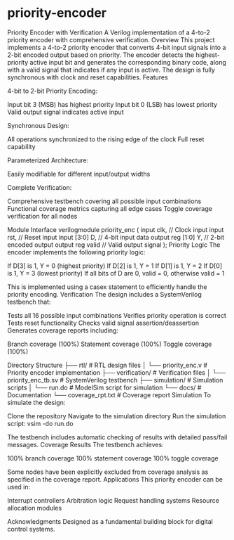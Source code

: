 # priority-encoder
Priority Encoder with Verification
A Verilog implementation of a 4-to-2 priority encoder with comprehensive verification.
Overview
This project implements a 4-to-2 priority encoder that converts 4-bit input signals into a 2-bit encoded output based on priority. The encoder detects the highest-priority active input bit and generates the corresponding binary code, along with a valid signal that indicates if any input is active. The design is fully synchronous with clock and reset capabilities.
Features

4-bit to 2-bit Priority Encoding:

Input bit 3 (MSB) has highest priority
Input bit 0 (LSB) has lowest priority
Valid output signal indicates active input


Synchronous Design:

All operations synchronized to the rising edge of the clock
Full reset capability


Parameterized Architecture:

Easily modifiable for different input/output widths


Complete Verification:

Comprehensive testbench covering all possible input combinations
Functional coverage metrics capturing all edge cases
Toggle coverage verification for all nodes



Module Interface
verilogmodule priority_enc (
  input  clk,          // Clock input
  input  rst,          // Reset input
  input  [3:0] D,      // 4-bit input data
  output reg [1:0] Y,  // 2-bit encoded output
  output reg valid     // Valid output signal
);
Priority Logic
The encoder implements the following priority logic:

If D[3] is 1, Y = 0 (highest priority)
If D[2] is 1, Y = 1
If D[1] is 1, Y = 2
If D[0] is 1, Y = 3 (lowest priority)
If all bits of D are 0, valid = 0, otherwise valid = 1

This is implemented using a casex statement to efficiently handle the priority encoding.
Verification
The design includes a SystemVerilog testbench that:

Tests all 16 possible input combinations
Verifies priority operation is correct
Tests reset functionality
Checks valid signal assertion/deassertion
Generates coverage reports including:

Branch coverage (100%)
Statement coverage (100%)
Toggle coverage (100%)



Directory Structure
├── rtl/                         # RTL design files
│   └── priority_enc.v           # Priority encoder implementation
├── verification/                # Verification files
│   └── priority_enc_tb.sv       # SystemVerilog testbench
├── simulation/                  # Simulation scripts
│   └── run.do                   # ModelSim script for simulation
└── docs/                        # Documentation
    └── coverage_rpt.txt         # Coverage report
Simulation
To simulate the design:

Clone the repository
Navigate to the simulation directory
Run the simulation script:
vsim -do run.do


The testbench includes automatic checking of results with detailed pass/fail messages.
Coverage Results
The testbench achieves:

100% branch coverage
100% statement coverage
100% toggle coverage

Some nodes have been explicitly excluded from coverage analysis as specified in the coverage report.
Applications
This priority encoder can be used in:

Interrupt controllers
Arbitration logic
Request handling systems
Resource allocation modules

Acknowledgments
Designed as a fundamental building block for digital control systems.
